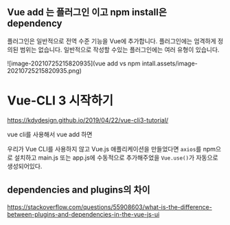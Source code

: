 ## **Vue add 는 플러그인 이고 npm install은 dependency**

플러그인은 일반적으로 전역 수준 기능을 Vue에 추가합니다. 플러그인에는 엄격하게 정의된 범위는 없습니다. 일반적으로 작성할 수있는 플러그인에는 여러 유형이 있습니다.



![image-20210725215820935](vue add vs npm intall.assets/image-20210725215820935.png)



# Vue-CLI 3 시작하기

https://kdydesign.github.io/2019/04/22/vue-cli3-tutorial/

vue cli를 사용해서 vue add 하면 

우리가 Vue CLI를 사용하지 않고 Vue.js 애플리케이션을 만들었다면 `axios`를 npm으로 설치하고 main.js 또는 app.js에 수동적으로 추가해주었을 `Vue.use()`가 자동으로
생성되어있다.







## dependencies and plugins의 차이

https://stackoverflow.com/questions/55908603/what-is-the-difference-between-plugins-and-dependencies-in-the-vue-js-ui 

